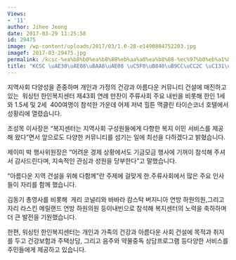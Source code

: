 ```yaml
---
Views:
- '11'
author: Jihee Jeong
date: 2017-03-29 11:25:58
id: 29475
image: /wp-content/uploads/2017/03/1.0-28-e1490804752203.jpg
imagef: 2017-03-29475.jpg
permalink: /kcsc-%ea%b8%b0%ea%b8%88%eb%aa%a8%ea%b8%88-%ec%97%b0%eb%a1%80%eb%a7%8c%ec%b0%ac-%ec%84%b1%ed%99%a9/
title: "KCSC \uAE30\uAE08\uBAA8\uAE08 \uC5F0\uB840\uB9CC\uCC2C \uC131\uD669"
---
```


지역사회 다양성을 존중하며 개인과 가정의 건강과 아름다운 커뮤니티 건설에 매진하고 있는  워싱턴 한인복지센터 제43회 연례 만찬이 주류사회 주요 내빈을 비롯해 한인 1세와 1.5세 및 2세  400여명이 참석한 가운데 어제 저녁 힐튼 맥클린 타이슨코너 호텔에서 성황리에 열렸습니다.

조성목 이사장은 “복지센터는 지역사회 구성원들에게 다향한 복지 이민 서비스를 제공해 왔다”면서 앞으로도 다양한 커뮤니티를 섬기는 일에 최선을 다하겠다고 밝혔습니다.

제이미 박 행사위원장은 “어려운 경제 상황에서도 기금모금 행사에 기꺼이 참석해 주셔서 감사드린다며, 지속적인 관심과 성원을 당부한다”고 말했습니다.

“아름다운 지역 건설을 위해 다함께”란 주제에 걸맞게 한.주류사회에서 많은 주요 인사들이 자리를 함께 했습니다.

김동기 총영사를 비롯해  게리 코널리와 바바라 캄스탁 버지니아 연방 하원의원,그리고 자리 라스킨 메릴랜드 연방 하원의원 등이내빈으로 참석해 복지센터의 노력을 축하하며 더 큰 발전을 기원했습니다.

한편, 워싱턴 한인복지센터는 개인과 가족의 건강과 아름다운 사회 건설에 목적과 취지를 두고 건강보험과 주택상담, 그리고 음주와 약물중독 상담프로그램 등다양한 서비스를 주민들에게 제공하고 있습니다.